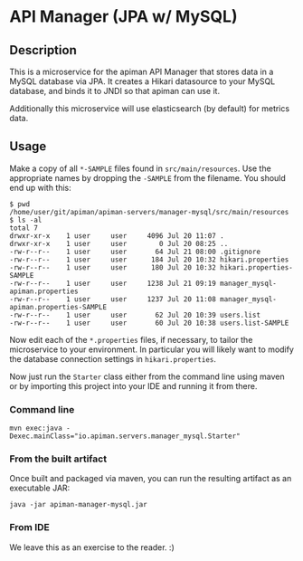 # API Manager (JPA w/ MySQL)

## Description
This is a microservice for the apiman API Manager that stores data in a MySQL 
database via JPA.  It creates a Hikari datasource to your MySQL database, and
binds it to JNDI so that apiman can use it.

Additionally this microservice will use elasticsearch (by default) for metrics
data.

## Usage
Make a copy of all `*-SAMPLE` files found in `src/main/resources`.  Use
the appropriate names by dropping the `-SAMPLE` from the filename.  You should
end up with this:

```
$ pwd
/home/user/git/apiman/apiman-servers/manager-mysql/src/main/resources
$ ls -al
total 7
drwxr-xr-x    1 user     user     4096 Jul 20 11:07 .
drwxr-xr-x    1 user     user        0 Jul 20 08:25 ..
-rw-r--r--    1 user     user       64 Jul 21 08:00 .gitignore
-rw-r--r--    1 user     user      184 Jul 20 10:32 hikari.properties
-rw-r--r--    1 user     user      180 Jul 20 10:32 hikari.properties-SAMPLE
-rw-r--r--    1 user     user     1238 Jul 21 09:19 manager_mysql-apiman.properties
-rw-r--r--    1 user     user     1237 Jul 20 11:08 manager_mysql-apiman.properties-SAMPLE
-rw-r--r--    1 user     user       62 Jul 20 10:39 users.list
-rw-r--r--    1 user     user       60 Jul 20 10:38 users.list-SAMPLE
```

Now edit each of the `*.properties` files, if necessary, to tailor the 
microservice to your environment.  In particular you will likely want to modify
the database connection settings in `hikari.properties`.

Now just run the `Starter` class either from the command line using maven or by importing
this project into your IDE and running it from there.

### Command line
```
mvn exec:java -Dexec.mainClass="io.apiman.servers.manager_mysql.Starter"
```

### From the built artifact
Once built and packaged via maven, you can run the resulting artifact as an executable JAR:

```
java -jar apiman-manager-mysql.jar
```

### From IDE
We leave this as an exercise to the reader. :)
